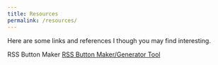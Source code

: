 ```yaml
---
title: Resources
permalink: /resources/
---
```


Here are some links and references I though you may find interesting.

RSS Button Maker <a href="https://www.searchenginegenie.com/rss-button-maker-tool.php">RSS Button Maker/Generator Tool</a> 